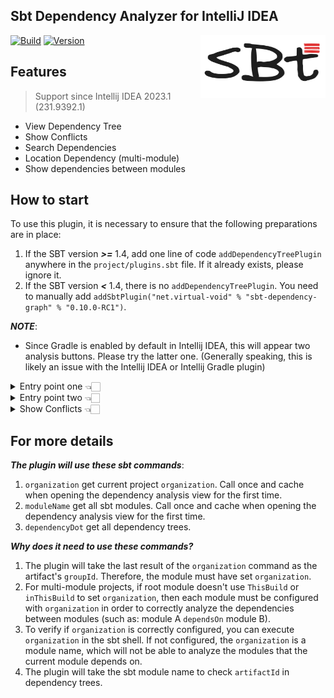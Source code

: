 Sbt Dependency Analyzer for IntelliJ IDEA
---------

<img src="./logo.png" width = "200" height = "100" alt="logo" align="right" />

[![Build](https://github.com/bitlap/intellij-sbt-dependency-analyzer/actions/workflows/ScalaCI.yml/badge.svg)](https://github.com/bitlap/intellij-sbt-dependency-analyzer/actions/workflows/ScalaCI.yml)
[![Version](https://img.shields.io/jetbrains/plugin/v/22427-sbt-dependency-analyzer?label=version)](https://plugins.jetbrains.com/plugin/22427-sbt-dependency-analyzer)

## Features

> Support since Intellij IDEA 2023.1 (231.9392.1)

- View Dependency Tree
- Show Conflicts
- Search Dependencies
- Location Dependency (multi-module)
- Show dependencies between modules

## How to start

To use this plugin, it is necessary to ensure that the following preparations are in place:
1. If the SBT version _**>=**_ 1.4, add one line of code `addDependencyTreePlugin` anywhere in the `project/plugins.sbt` file. If it already exists, please ignore it.
2. If the SBT version _**<**_ 1.4, there is no `addDependencyTreePlugin`. You need to manually add `addSbtPlugin("net.virtual-void" % "sbt-dependency-graph" % "0.10.0-RC1")`.


_**NOTE**_:
- Since Gradle is enabled by default in Intellij IDEA, this will appear two analysis buttons. Please try the latter one. (Generally speaking, this is likely an issue with the Intellij IDEA or Intellij Gradle plugin)

<details>
<summary>Entry point one 👈🏻</summary>

![](./docs/gotoAnalyze1.png)

</details>

<details>
<summary>Entry point two 👈🏻</summary>

![](./docs/gotoAnalyze2.png)

</details>


<details>
<summary>Show Conflicts 👈🏻</summary>

![](./docs/scalaJSDependencyTree.png)

</details>

## For more details

_**The plugin will use these sbt commands**_:
1. `organization` get current project `organization`. Call once and cache when opening the dependency analysis view for the first time.
2. `moduleName` get all sbt modules. Call once and cache when opening the dependency analysis view for the first time.
3. `dependencyDot` get all dependency trees.

_**Why does it need to use these commands?**_
1. The plugin will take the last result of the `organization` command as the artifact's `groupId`. Therefore, the module must have set `organization`.</br>
2. For multi-module projects, if root module doesn't use `ThisBuild` or `inThisBuild` to set `organization`, then each module must be configured with `organization` in order to correctly analyze the dependencies between modules (such as: module A `dependsOn` module B).</br>
3. To verify if `organization` is correctly configured, you can execute `organization` in the sbt shell. If not configured, the `organization` is a module name, which will not be able to analyze the modules that the current module depends on.</br>
4. The plugin will take the sbt module name to check `artifactId` in dependency trees.</br> 